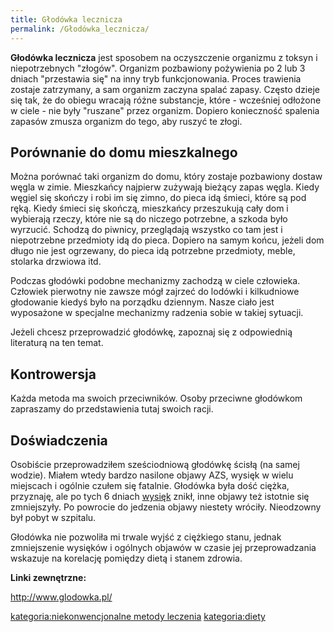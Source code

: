 ```yaml
---
title: Głodówka lecznicza
permalink: /Głodówka_lecznicza/
---
```


**Głodówka lecznicza** jest sposobem na oczyszczenie organizmu z toksyn i niepotrzebnych "złogów". Organizm pozbawiony pożywienia po 2 lub 3 dniach "przestawia się" na inny tryb funkcjonowania. Proces trawienia zostaje zatrzymany, a sam organizm zaczyna spalać zapasy. Często dzieje się tak, że do obiegu wracają różne substancje, które - wcześniej odłożone w ciele - nie były "ruszane" przez organizm. Dopiero konieczność spalenia zapasów zmusza organizm do tego, aby ruszyć te złogi.

Porównanie do domu mieszkalnego
-------------------------------

Można porównać taki organizm do domu, który zostaje pozbawiony dostaw węgla w zimie. Mieszkańcy najpierw zużywają bieżący zapas węgla. Kiedy węgiel się skończy i robi im się zimno, do pieca idą śmieci, które są pod ręką. Kiedy śmieci się skończą, mieszkańcy przeszukują cały dom i wybierają rzeczy, które nie są do niczego potrzebne, a szkoda było wyrzucić. Schodzą do piwnicy, przeglądają wszystko co tam jest i niepotrzebne przedmioty idą do pieca. Dopiero na samym końcu, jeżeli dom długo nie jest ogrzewany, do pieca idą potrzebne przedmioty, meble, stolarka drzwiowa itd.

Podczas głodówki podobne mechanizmy zachodzą w ciele człowieka. Człowiek pierwotny nie zawsze mógł zajrzeć do lodówki i kilkudniowe głodowanie kiedyś było na porządku dziennym. Nasze ciało jest wyposażone w specjalne mechanizmy radzenia sobie w takiej sytuacji.

Jeżeli chcesz przeprowadzić głodówkę, zapoznaj się z odpowiednią literaturą na ten temat.

Kontrowersja
------------

Każda metoda ma swoich przeciwników. Osoby przeciwne głodówkom zapraszamy do przedstawienia tutaj swoich racji.

Doświadczenia
-------------

Osobiście przeprowadziłem sześciodniową głodówkę ścisłą (na samej wodzie). Miałem wtedy bardzo nasilone objawy AZS, wysięk w wielu miejscach i ogólnie czułem się fatalnie. Głodówka była dość ciężka, przyznaję, ale po tych 6 dniach [wysięk](/atopedia/Wysięk "wikilink") znikł, inne objawy też istotnie się zmniejszyły. Po powrocie do jedzenia objawy niestety wróciły. Nieodzowny był pobyt w szpitalu.

Głodówka nie pozwoliła mi trwale wyjść z ciężkiego stanu, jednak zmniejszenie wysięków i ogólnych objawów w czasie jej przeprowadzania wskazuje na korelację pomiędzy dietą i stanem zdrowia.

**Linki zewnętrzne:**

<http://www.glodowka.pl/>

[kategoria:niekonwencjonalne metody leczenia](/atopedia/kategoria:niekonwencjonalne_metody_leczenia "wikilink") [kategoria:diety](/atopedia/kategoria:diety "wikilink")